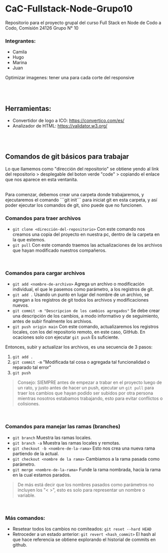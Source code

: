 # CaC-Fullstack-Node-Grupo10
Repositorio para el proyecto grupal del curso Full Stack en Node de Codo a Codo, Comisión 24126 Grupo N° 10


### Integrantes:
* Camila
* Hugo
* Marina
* Juan

Optimizar imagenes: tener una para cada corte del responsive

<br><br>


## Herramientas:

* Convertidor de logo a ICO: https://convertico.com/es/
* Analizador de HTML: https://validator.w3.org/


<br><br>



## Comandos de git básicos para trabajar

Lo que llamemos como "dirección del repositorio" se obtiene yendo al link del repositorio > desplegable del boton verde "code" > copiando el enlace que nos aparece en esta ventanita.

<br>
Para comenzar, debemos crear una carpeta donde trabajaremos, y ejecutaremos el comando ```git init``` para iniciat git en esta carpeta, y así poder ejecutar los comandos de git, sino puede que no funcionen.
<br>

### Comandos para traer archivos

* ```git clone <dirección-del-repositorio>```   Con este comando nos creamos una copia del proyecto en nuestra pc, dentro de la carpeta en la que estemos.
* ```git pull```    Con este comando traemos las actualizaciones de los archivos que hayan modificado nuestros compañeros.

<br>

### Comandos para cargar archivos

* ```git add <nombre-de-archivo>```     Agrega un archivo o modificación individual, el que le pasemos como parámetro, a los registros de git.
* ```git add .```  Usando un punto en lugar del nombre de un archivo, se agregan a los registros de git todos los archivos y modificaciones nuevos.
* ```git commit -m "Descripcion de los cambios agregados"```    Se debe crear una descripción de los cambios, a modo informativo y de seguimiento, antes de subir finalmente los archivos.
* ```git push origin main```    Con este comando, actualizaremos los registros locales, con los del repositorio remoto, en este caso, GitHub. En ocaciones solo con ejecutar ```git push``` Es suficiente.

Entonces, subir y actualizar los archivos, es una secuencia de 3 pasos: 
1.  ```git add .```
2.  ```git commit -m``` "Modificada tal cosa o agregada tal funcionalidad o reparado tal error"
3.  ```git push```

> Consejo: SIEMPRE antes de empezar a trabar en el proyecto luego de un rato, y justo antes de hacer un push, ejecutar un ```git pull``` para traer los cambios que hayan podido ser subidos por otra persona mientras nosotros estabamos trabajando, esto para evitar conflictos o colisiones.

<br>

### Comandos para manejar las ramas (branches)

* ```git branch``` Muestra las ramas locales.
* ```git branch -a``` Muestra las ramas locales y remotas.
* ```git checkout -b <nombre-de-la-rama>``` Esto nos crea una nueva rama partiendo de la actual.
* ```git checkout <nombre de la rama>``` Cambiamos a la rama pasada como parámetro.
* ```git merge <nombre-de-la-rama>``` Funde la rama nombrada, hacia la rama en la cual estamos parados.

> De más está decir que los nombres pasados como parámetros no incluyen los "< >", esto es solo para representar un nombre o variable.

<br>

### Más comandos:

* Resetear todos los cambios no comiteados: ```git reset --hard HEAD```
* Retroceder a un estado anterior: ```git revert <hash_commit>```  El hash al que hace referencia se obtiene explorando el historial de commits en github.